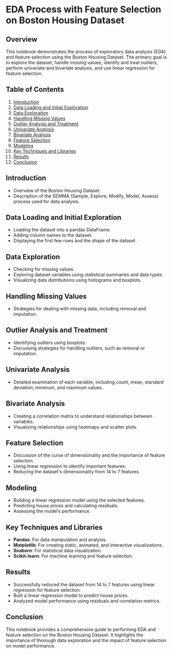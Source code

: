 # EDA Process with Feature Selection on Boston Housing Dataset

## Overview

This notebook demonstrates the process of exploratory data analysis (EDA) and feature selection using the Boston Housing Dataset. The primary goal is to explore the dataset, handle missing values, identify and treat outliers, perform univariate and bivariate analysis, and use linear regression for feature selection.

## Table of Contents

1. [Introduction](#introduction)
2. [Data Loading and Initial Exploration](#data-loading-and-initial-exploration)
3. [Data Exploration](#data-exploration)
4. [Handling Missing Values](#handling-missing-values)
5. [Outlier Analysis and Treatment](#outlier-analysis-and-treatment)
6. [Univariate Analysis](#univariate-analysis)
7. [Bivariate Analysis](#bivariate-analysis)
8. [Feature Selection](#feature-selection)
9. [Modeling](#modeling)
10. [Key Techniques and Libraries](#key-techniques-and-libraries)
11. [Results](#results)
12. [Conclusion](#conclusion)

## Introduction

- Overview of the Boston Housing Dataset.
- Description of the SEMMA (Sample, Explore, Modify, Model, Assess) process used for data analysis.

## Data Loading and Initial Exploration

- Loading the dataset into a pandas DataFrame.
- Adding column names to the dataset.
- Displaying the first few rows and the shape of the dataset.

## Data Exploration

- Checking for missing values.
- Exploring dataset variables using statistical summaries and data types.
- Visualizing data distributions using histograms and boxplots.

## Handling Missing Values

- Strategies for dealing with missing data, including removal and imputation.

## Outlier Analysis and Treatment

- Identifying outliers using boxplots.
- Discussing strategies for handling outliers, such as removal or imputation.

## Univariate Analysis

- Detailed examination of each variable, including count, mean, standard deviation, minimum, and maximum values.

## Bivariate Analysis

- Creating a correlation matrix to understand relationships between variables.
- Visualizing relationships using heatmaps and scatter plots.

## Feature Selection

- Discussion of the curse of dimensionality and the importance of feature selection.
- Using linear regression to identify important features.
- Reducing the dataset's dimensionality from 14 to 7 features.

## Modeling

- Building a linear regression model using the selected features.
- Predicting house prices and calculating residuals.
- Assessing the model’s performance.

## Key Techniques and Libraries

- **Pandas**: For data manipulation and analysis.
- **Matplotlib**: For creating static, animated, and interactive visualizations.
- **Seaborn**: For statistical data visualization.
- **Scikit-learn**: For machine learning and feature selection.

## Results

- Successfully reduced the dataset from 14 to 7 features using linear regression for feature selection.
- Built a linear regression model to predict house prices.
- Analyzed model performance using residuals and correlation metrics.

## Conclusion

This notebook provides a comprehensive guide to performing EDA and feature selection on the Boston Housing Dataset. It highlights the importance of thorough data exploration and the impact of feature selection on model performance.
